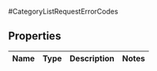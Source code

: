 #CategoryListRequestErrorCodes

## Properties
Name | Type | Description | Notes
------------ | ------------- | ------------- | -------------


